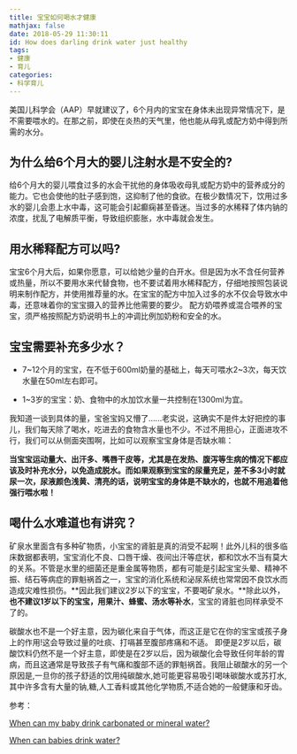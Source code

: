 ```yaml
---
title: 宝宝如何喝水才健康
mathjax: false
date: 2018-05-29 11:30:11
id: How does darling drink water just healthy
tags:
- 健康
- 育儿
categories:
- 科学育儿
---
```


美国儿科学会（AAP）早就建议了，6个月内的宝宝在身体未出现异常情况下，是不需要喂水的。在那之前，即使在炎热的天气里，他也能从母乳或配方奶中得到所需的水分。

<!---more--->

## 为什么给6个月大的婴儿注射水是不安全的?

给6个月大的婴儿喂食过多的水会干扰他的身体吸收母乳或配方奶中的营养成分的能力。它也会使他的肚子感到饱，这抑制了他的食欲。在极少数情况下，饮用过多水的婴儿会患上水中毒，这可能会引起癫痫甚至昏迷。当过多的水稀释了体内钠的浓度，扰乱了电解质平衡，导致组织膨胀，水中毒就会发生。 

## 用水稀释配方可以吗?

宝宝6个月大后，如果你愿意，可以给她少量的白开水。但是因为水不含任何营养或热量，所以不要用水来代替食物，也不要试着用水稀释配方，仔细地按照包装说明来制作配方，并使用推荐量的水。在宝宝的配方中加入过多的水不仅会导致水中毒，还意味着你的宝宝摄入的营养比他需要的要少。 配方奶喂养或混合喂养的宝宝，须严格按照配方奶说明书上的冲调比例加奶粉和安全的水。

## 宝宝需要补充多少水？

- 7~12个月的宝宝，在不低于600ml奶量的基础上，每天可喂水2~3次，每天饮水量在50ml左右即可。

- 1~3岁的宝宝：奶、食物中的水加饮水量一共控制在1300ml为宜。

我知道一谈到具体的量，宝爸宝妈又懵了......老实说，这确实不是件太好把控的事儿，我们每天除了喝水，吃进去的食物含水量也不少。不过不用担心，正面进攻不行，我们可以从侧面突围啊，比如可以观察宝宝身体是否缺水嘛：

**当宝宝运动量大、出汗多、嘴唇干皮等，尤其是在发热、腹泻等生病的情况下都应该及时补充水分，以免造成脱水。而如果观察到宝宝的尿量充足，差不多3小时就尿一次，尿液颜色浅黄、清亮的话，说明宝宝的身体是不缺水的，也就不用追着他强行喂水啦！**

## 喝什么水难道也有讲究？ 

矿泉水里面含有多种矿物质，小宝宝的肾脏是真的消受不起啊！此外儿科的很多临床数据都表明，宝宝消化不良、口唇干燥、夜间出汗等症状，都和饮水不当有莫大的关系。不管是水里的细菌还是重金属等物质，都有可能是引起宝宝头晕、精神不振、结石等病症的罪魁祸首之一，宝宝的消化系统和泌尿系统也常常因不良饮水而造成灾难性损伤。**因此我们建议2岁以下的宝宝，不要喝矿泉水。**除此以外，**也不建议1岁以下的宝宝，用果汁、蜂蜜、汤水等补水**，宝宝的肾脏也同样承受不了的。

碳酸水也不是一个好主意，因为碳化来自于气体，而这正是它在你的宝宝或孩子身上的作用!这会导致过量的吐痰、打嗝甚至腹部疼痛和不适。 即便是2岁以后，碳酸饮料仍然不是一个好主意，即使是在2岁以后，因为碳酸化会导致任何年龄的胃病，而且这通常是导致孩子有气痛和腹部不适的罪魁祸首。我阻止碳酸水的另一个原因是,一旦你的孩子舒适的饮用纯碳酸水,她可能更容易吸引喝味碳酸水或苏打水,其中许多含有大量的钠,糖,人工香料或其他化学物质,不适合她的一般健康和牙齿。



参考：

[When can my baby drink carbonated or mineral water?](https://www.babycenter.com/404_when-can-my-baby-drink-carbonated-or-mineral-water_1368487.bc)

[ When can babies drink water? ](https://www.babycenter.com/404_when-can-babies-drink-water_1368488.bc)

